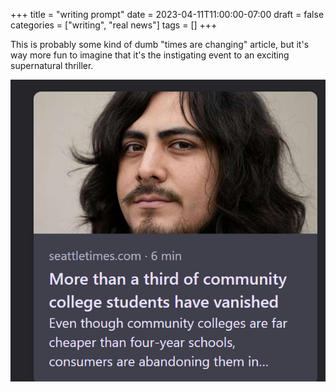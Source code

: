+++
title = "writing prompt"
date = 2023-04-11T11:00:00-07:00
draft = false
categories = ["writing", "real news"]
tags = []
+++

This is probably some kind of dumb "times are changing" article, but it's way more fun to imagine that it's the instigating event to an exciting supernatural thriller.

![](./prompt.png)